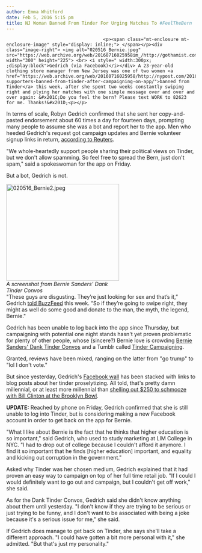 ```yaml
---
author: Emma Whitford
date: Feb 5, 2016 5:15 pm
title: NJ Woman Banned From Tinder For Urging Matches To #FeelTheBern
---
```


	
										<p><span class="mt-enclosure mt-enclosure-image" style="display: inline;"> </span></p><div class="image-right"> <img alt="020516_Bernie.jpeg" src="https://web.archive.org/web/20160716025958im_/http://gothamist.com/attachments/nyc_ewhitford/020516_Bernie.jpeg" width="300" height="225"> <br> <i style=" width:300px; ;display:block">Gedrich (via Facebook)</i></div> A 23-year-old clothing store manager from New Jersey was one of two women <a href="https://web.archive.org/web/20160716025958/http://nypost.com/2016/02/05/sanders-supporters-banned-from-tinder-after-campaigning-on-app/">banned from Tinder</a> this week, after she spent two weeks constantly swiping right and plying her matches with one simple message over and over and over again: &#x201C;Do you feel the bern? Please text WORK to 82623 for me. Thanks!&#x201D;<p></p>

<p>In terms of scale, Robyn Gedrich confirmed that she sent her copy-and-pasted endorsement about 60 times a day for fourteen days, prompting many people to assume she was a bot and report her to the app. Men who heeded Gedrich&apos;s request got campaign updates and Bernie volunteer signup links in return, <a href="https://web.archive.org/web/20160716025958/http://nypost.com/2016/02/05/sanders-supporters-banned-from-tinder-after-campaigning-on-app/">according to Reuters</a>. </p>

<p>&quot;We whole-heartedly support people sharing their political views on Tinder, but we don&apos;t allow spamming. So feel free to spread the Bern, just don&apos;t spam,&quot; said a spokeswoman for the app on Friday. </p>

<p>But a bot, Gedrich is not. </p>

<p><span class="mt-enclosure mt-enclosure-image" style="display: inline;"> </span></p><div class="image-left"> <img alt="020516_Bernie2.jpeg" src="https://web.archive.org/web/20160716025958im_/http://gothamist.com/attachments/nyc_ewhitford/020516_Bernie2.jpeg" width="300" height="257"> <br> <i style=" width:300px; ;display:block">A screenshot from Bernie Sanders&apos; Dank Tinder Convos</i></div> &quot;These guys are disgusting. They&#x2019;re just looking for sex and that&#x2019;s it,&#x201D; Gedrich <a href="https://web.archive.org/web/20160716025958/http://www.buzzfeed.com/josephbernstein/women-are-using-tinder-to-campaign-for-bernie-sanders?bffbnews&amp;utm_term=.sc1eygRgop#.faDygYxYwX">told BuzzFeed</a> this week. &#x201C;So if they&#x2019;re going to swipe right, they might as well do some good and donate to the man, the myth, the legend, Bernie.&quot;<p></p>

<p>Gedrich has been unable to log back into the app since Thursday, but campaigning with potential one night stands hasn&apos;t yet proven problematic for plenty of other people, whose (sincere?) Bernie love is crowding <a href="Bernie Sanders&apos; Dank Tinder Convos">Bernie Sanders&apos; Dank Tinder Convos</a> and a Tumblr called <a href="https://web.archive.org/web/20160716025958/http://tindcamp.tumblr.com/">Tinder Campaigning</a>. </p>

<p>Granted, reviews have been mixed, ranging on the latter from &quot;go trump&quot; to &quot;lol I don&apos;t vote.&quot;</p>

<p>But since yesterday, Gedrich&apos;s <a href="https://web.archive.org/web/20160716025958/https://www.facebook.com/robyn.gedrich">Facebook wall</a> has been stacked with links to blog posts about her tinder proselytizing. All told, that&apos;s pretty damn millennial, or at least more millennial than <a href="https://web.archive.org/web/20160716025958/http://gothamist.com/2016/02/04/bill_clinton_brooklyn_bowl.php">shelling out $250 to schmooze with Bill Clinton at the Brooklyn Bowl</a>. </p>

<p><strong>UPDATE:</strong> Reached by phone on Friday, Gedrich confirmed that she is still unable to log into Tinder, but is considering making a new Facebook account in order to get back on the app for Bernie. </p>

<p>&quot;What I like about Bernie is the fact that he thinks that higher education is so important,&quot; said Gedrich, who used to study marketing at LIM College in NYC. &quot;I had to drop out of college because I couldn&apos;t afford it anymore. I find it so important that he finds [higher education] important, and equality and kicking out corruption in the government.&quot; </p>

<p>Asked why Tinder was her chosen medium, Gedrich explained that it had proven an easy way to campaign on top of her full time retail job. &quot;If I could I would definitely want to go out and campaign, but I couldn&apos;t get off work,&quot; she said. </p>

<p>As for the Dank Tinder Convos, Gedrich said she didn&apos;t know anything about them until yesterday. &quot;I don&apos;t know if they are trying to be serious or just trying to be funny, and I don&apos;t want to be associated with being a joke because it&apos;s a serious issue for me,&quot; she said. </p>

<p>If Gedrich does manage to get back on Tinder, she says she&apos;ll take a different approach. &quot;I could have gotten a bit more personal with it,&quot; she admitted. &quot;But that&apos;s just my personality.&quot; </p>					
										
									
				